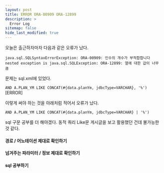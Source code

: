 ```yaml
---
layout: post
title: ERROR ORA-00909 ORA-12899
description: >
  Error Log
sitemap: false
hide_last_modified: true
---
```


오늘은 출근하자마자 다음과 같은 오류가 났다.

``java.sql.SQLSyntaxErrorException: ORA-00909: 인수의 개수가 부적합합니다``
``nested exception is java.sql.SQLException: ORA-12899: 열에 대한 값이 너무 큼``

문제는 sql.xml에 있었다.

``AND A.PLAN_YM LIKE CONCAT(#{data.planYm, jdbcType=VARCHAR}, '%')`` [ERROR]

이렇게 써야 하는 것을 아래처럼 적어서 오류가 났다.

``AND A.PLAN_YM LIKE CONCAT(#{data.planYm, jdbcType=VARCHAR} | '%')``

sql 구문 공부를 더 해야겠다.
동적 쿼리 Like문 게시글을 보고 활용했던 건데 불가능한 것 같다.

#### 경로 / 어노테이션 제대로 확인하기
#### 넘겨주는 파라미터 / 정보 제대로 확인하기
#### sql 공부하기